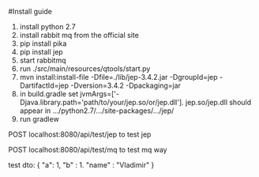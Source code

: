 #Install guide

1. install python 2.7
2. install rabbit mq from the official site
3. pip install pika
4. pip install jep
4. start rabbitmq
5. run ./src/main/resources/qtools/start.py 
6. mvn install:install-file -Dfile=./lib/jep-3.4.2.jar -DgroupId=jep -DartifactId=jep -Dversion=3.4.2 -Dpackaging=jar
7. in build.gradle set jvmArgs=['-Djava.library.path='path/to/your/jep.so/or/jep.dll']. jep.so/jep.dll should appear in .../python2.7/.../site-packages/.../jep/
8. run gradlew

POST localhost:8080/api/test/jep to test jep

POST localhost:8080/api/test/mq to test mq way

test dto: { "a": 1, "b" : 1. "name" : "Vladimir" }
    
